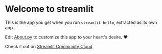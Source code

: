 # Welcome to streamlit

This is the app you get when you run `streamlit hello`, extracted as its own app.

Edit [About.py](./Hello.py) to customize this app to your heart's desire. ❤️

Check it out on [Streamlit Community Cloud](https://st-hello-app.streamlit.app/)

